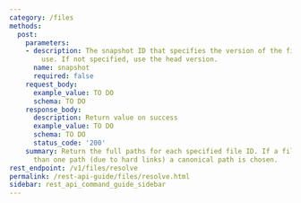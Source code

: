 ```yaml
---
category: /files
methods:
  post:
    parameters:
    - description: The snapshot ID that specifies the version of the filesystem to
        use. If not specified, use the head version.
      name: snapshot
      required: false
    request_body:
      example_value: TO DO
      schema: TO DO
    response_body:
      description: Return value on success
      example_value: TO DO
      schema: TO DO
      status_code: '200'
    summary: Return the full paths for each specified file ID. If a file has more
      than one path (due to hard links) a canonical path is chosen.
rest_endpoint: /v1/files/resolve
permalink: /rest-api-guide/files/resolve.html
sidebar: rest_api_command_guide_sidebar
---
```

